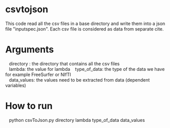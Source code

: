 # csvtojson

This code read all the csv files in a base directory and write them into a json file "inputspec.json". Each csv file is considered as data from separate cite. 
# Arguments
 &nbsp;&nbsp; directory : the directory that contains all the csv files \
 &nbsp;&nbsp; lambda: the value for lambda
 &nbsp;&nbsp; type_of_data: the type of the data we have for example FreeSurfer or NIfTI \
 &nbsp;&nbsp; data_values: the values need to be extracted from data (dependent variables)
# How to run
 &nbsp;&nbsp; python csvToJson.py directory lambda type_of_data data_values 
 
